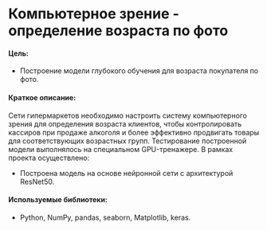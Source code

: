 # Компьютерное зрение - определение возраста по фото

#### Цель: 
- Построение модели глубокого обучения для возраста покупателя по фото.

#### Краткое описание:

Сети гипермаркетов необходимо настроить систему компьютерного зрения для определения возраста клиентов, чтобы контролировать кассиров при продаже алкоголя и более эффективно продвигать товары для соответствующих возрастных групп. Тестирование построенной модели выполнялось на специальном GPU-тренажере. В рамках проекта осуществлено:

 - Построена модель на основе нейронной сети с архитектурой ResNet50.

#### Используемые библиотеки:
- Python, NumPy, pandas, seaborn, Matplotlib, keras.